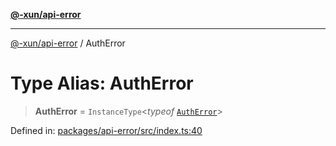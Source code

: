 [**@-xun/api-error**](../README.md)

***

[@-xun/api-error](../README.md) / AuthError

# Type Alias: AuthError

> **AuthError** = `InstanceType`\<*typeof* [`AuthError`](../variables/AuthError.md)\>

Defined in: [packages/api-error/src/index.ts:40](https://github.com/Xunnamius/api-utils/blob/d46566fdf0580474a9805c4abcfcefdec4f36359/packages/api-error/src/index.ts#L40)
